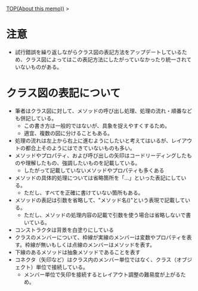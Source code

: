 [TOP(About this memo))](../README.md) > 


# 注意
* 試行錯誤を繰り返しながらクラス図の表記方法をアップデートしているため、クラス図によってはこの表記方法にしたがっていなかったり統一されていないものがある。

# クラス図の表記について
* 筆者はクラス図に対して、メソッドの呼び出し処理、処理の流れ・順番なども併記している。
    * この書き方は一般的ではないが、具象を捉えやすくするため。
    * 適宜、複数の図に分けることもある。
* 処理の流れは左上から右上に進むようにしたいと考えてはいるが、レイアウトの都合上そのようにはできていないものも多い。
* メソッドやプロパティ、および呼び出しの矢印はコードリーディングしたものや理解したもの、強調したいものを記載している。
    * したがって記載していないメソッドやプロパティも多くある
* メソッドの具体的処理については省略箇所を「...」といった表記にしている。
    * ただし、すべてを正確に書けていない箇所もある。
* メソッドの表記は引数を省略して、"メソッド名()"という表現で記載している。
    * ただし、メソッドの処理内容の記載で引数を使う場合は省略しないで書いている。
* コンストラクタは背景を白塗りにしている
* クラスのメンバーについて、枠線が実線のメンバーは変数やプロパティを表す。枠線が無いもしくは点線のメンバーはメソッドを表す。
* 下線のあるメソッドは抽象メソッドであることを表す
* コネクタ（矢印など）はクラス内のメンバー単位ではなく、クラス（オブジェクト）単位で接続している。
    * メンバー単位で矢印を接続するとレイアウト調整の難易度が上がるため。